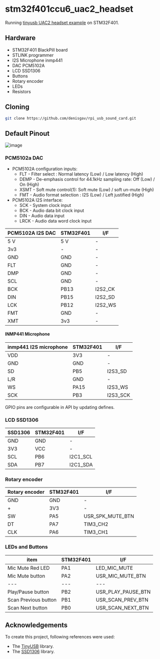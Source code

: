 # stm32f401ccu6_uac2_headset
Running [tinyusb UAC2 headset example](https://github.com/hathach/tinyusb/tree/master/examples/device/uac2_headset) on STM32F401.


## Hardware
- STM32F401 BlackPill board
- STLINK programmer
- I2S Microphone inmp441
- DAC PCM5102A
- LCD SSD1306
- Buttons
- Rotary encoder
- LEDs
- Resistors

## Cloning
```sh
git clone https://github.com/denisgav/rpi_usb_sound_card.git
```

## Default Pinout
![image](https://github.com/user-attachments/assets/8f8c9067-fe39-4eea-83d6-0db92e201d95)

### PCM5102a DAC

 * PCM5102A configuration inputs:
    * FLT - Filter select : Normal latency (Low) / Low latency (High)
    * DEMP - De-emphasis control for 44.1kHz sampling rate: Off (Low) / On (High)
    * XSMT - Soft mute control(1): Soft mute (Low) / soft un-mute (High)
    * FMT - Audio format selection : I2S (Low) / Left justified (High)
 * PCM5102A I2S interface:
    * SCK - System clock input
    * BCK - Audio data bit clock input
    * DIN - Audio data input
    * LRCK - Audio data word clock input

| PCM5102A I2S DAC | STM32F401 | I/F  |
| --- | --- | --- | 
| 5 V | 5 V | - |
| 3v3 |  -  | - |
| GND | GND | - |
| FLT | GND | - |
| DMP | GND | - |
| SCL | GND | - |
| BCK | PB13  | I2S2_CK |
| DIN | PB15  | I2S2_SD |
| LCK | PB12  | I2S2_WS |
| FMT | GND | - |
| XMT | 3v3 | - |

#### INMP441 Microphone

| inmp441 I2S microphone | STM32F401 | I/F | 
| --- | --- | --- | 
| VDD | 3V3 | - |
| GND | GND | - |
| SD  | PB5 | I2S3_SD |
| L/R | GND | - |
| WS  | PA15 | I2S3_WS |
| SCK | PB3 | I2S3_SCK |

GPIO pins are configurable in API by updating defines.

### LCD SSD1306
| SSD1306 | STM32F401 | I/F | 
| --- | --- | --- |
| GND | GND | - | 
| 3V3 | VCC | - | 
| SCL | PB6 | I2C1_SCL | 
| SDA | PB7 | I2C1_SDA | 

### Rotary encoder
| Rotary encoder | STM32F401 | I/F | 
| --- | --- | --- |
| GND | GND | - | 
| +   | 3V3 | - | 
| SW  | PA5 | USR_SPK_MUTE_BTN | 
| DT  | PA7 | TIM3_CH2 | 
| CLK | PA6 | TIM3_CH1 | 

### LEDs and Buttons
| item | STM32F401 | I/F | 
| --- | --- | --- |
| Mic Mute Red LED | PA1  | LED_MIC_MUTE | 
| Mic Mute button  | PA2  | USR_MIC_MUTE_BTN | 
| --- | --- | --- |
|  Play/Pause button | PB2 | USR_PLAY_PAUSE_BTN |
|  Scan Previous button | PB1 | USR_SCAN_PREV_BTN |
|  Scan Next button | PB0 | USR_SCAN_NEXT_BTN |


## Acknowledgements

To create this project, following references were used:
 * The [TinyUSB](https://github.com/hathach/tinyusb) library.
 * The [SSD1306](https://github.com/afiskon/stm32-ssd1306/tree/master) library.
 
